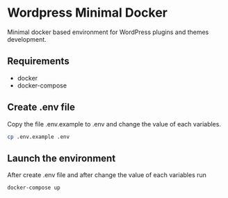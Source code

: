 # Wordpress Minimal Docker

Minimal docker based environment for WordPress plugins and themes development.

## Requirements

- docker
- docker-compose

## Create .env file

Copy the file .env.example to .env and change the value of each variables.

```bash
cp .env.example .env
```

## Launch the environment

After create .env file and after change the value of each variables run

```bash
docker-compose up
```
